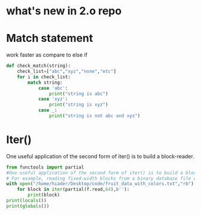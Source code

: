 
# what's new in 2.o repo
# Match statement
work faster as compare to else if
```python
def check_match(string):
    check_list=["abc","xyz","none","etc"]
    for i in check_list:
        match string:
            case 'abc':
                print("string is abc")
            case 'xyz':
                print("string is xyz")
            case _:
                print("string is not abc and xyz")
```
# Iter() 
One useful application of the second form of iter() is to build a block-reader. 
```python
from functools import partial
#One useful application of the second form of iter() is to build a block-reader. 
# For example, reading fixed-width blocks from a binary database file until the end of file is reached:
with open("/home/hiader/Desktop/code/fruit_data_with_colors.txt","rb") as f:
    for block in iter(partial(f.read,64),b''):
        print(block)
print(locals())
print(globals())
```

